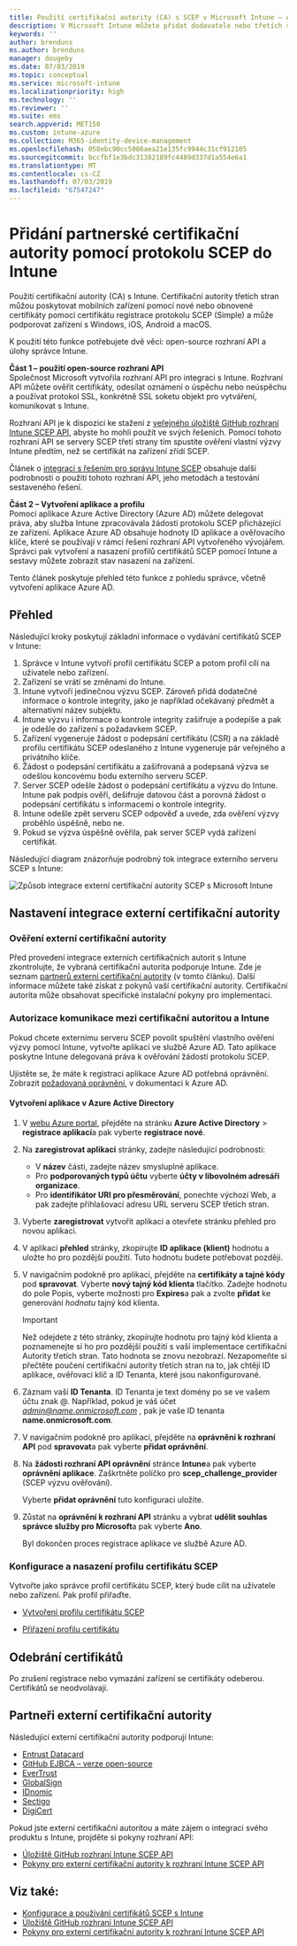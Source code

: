 ```yaml
---
title: Použití certifikační autority (CA) s SCEP v Microsoft Intune – Azure | Dokumentace Microsoftu
description: V Microsoft Intune můžete přidat dodavatele nebo třetích stran certifikační autority (CA) k vydávání certifikátů do mobilních zařízení pomocí protokolu SCEP. V tomto přehledu poskytuje aplikace Azure Active Directory (Azure AD) službě Microsoft Intune oprávnění k ověření certifikátů. Potom při instalaci serveru SCEP k vystavování certifikátů použijete ID aplikace, ověřovací klíč a ID tenanta aplikace AAD.
keywords: ''
author: brenduns
ms.author: brenduns
manager: dougeby
ms.date: 07/03/2019
ms.topic: conceptual
ms.service: microsoft-intune
ms.localizationpriority: high
ms.technology: ''
ms.reviewer: ''
ms.suite: ems
search.appverid: MET150
ms.custom: intune-azure
ms.collection: M365-identity-device-management
ms.openlocfilehash: 058ebc90cc5086aea21e135fc9944c31cf912105
ms.sourcegitcommit: bccfbf1e3bdc31382189fc4489d337d1a554e6a1
ms.translationtype: MT
ms.contentlocale: cs-CZ
ms.lasthandoff: 07/03/2019
ms.locfileid: "67547247"
---
```

# <a name="add-partner-certification-authority-in-intune-using-scep"></a>Přidání partnerské certifikační autority pomocí protokolu SCEP do Intune

Použití certifikační autority (CA) s Intune. Certifikační autority třetích stran můžou poskytovat mobilních zařízení pomocí nové nebo obnovené certifikáty pomocí certifikátu registrace protokolu SCEP (Simple) a může podporovat zařízení s Windows, iOS, Android a macOS.

K použití této funkce potřebujete dvě věci: open-source rozhraní API a úlohy správce Intune.

**Část 1 – použití open-source rozhraní API**  
Společnost Microsoft vytvořila rozhraní API pro integraci s Intune. Rozhraní API můžete ověřit certifikáty, odesílat oznámení o úspěchu nebo neúspěchu a používat protokol SSL, konkrétně SSL soketu objekt pro vytváření, komunikovat s Intune.

Rozhraní API je k dispozici ke stažení z [veřejného úložiště GitHub rozhraní Intune SCEP API](http://github.com/Microsoft/Intune-Resource-Access/tree/develop/src/CsrValidation), abyste ho mohli použít ve svých řešeních. Pomocí tohoto rozhraní API se servery SCEP třetí strany tím spustíte ověření vlastní výzvy Intune předtím, než se certifikát na zařízení zřídí SCEP.

Článek o [integraci s řešením pro správu Intune SCEP](scep-libraries-apis.md) obsahuje další podrobnosti o použití tohoto rozhraní API, jeho metodách a testování sestaveného řešení.

**Část 2 – Vytvoření aplikace a profilu**  
Pomocí aplikace Azure Active Directory (Azure AD) můžete delegovat práva, aby služba Intune zpracovávala žádosti protokolu SCEP přicházející ze zařízení. Aplikace Azure AD obsahuje hodnoty ID aplikace a ověřovacího klíče, které se používají v rámci řešení rozhraní API vytvořeného vývojářem. Správci pak vytvoření a nasazení profilů certifikátů SCEP pomocí Intune a sestavy můžete zobrazit stav nasazení na zařízení.

Tento článek poskytuje přehled této funkce z pohledu správce, včetně vytvoření aplikace Azure AD.

## <a name="overview"></a>Přehled

Následující kroky poskytují základní informace o vydávání certifikátů SCEP v Intune:

1. Správce v Intune vytvoří profil certifikátu SCEP a potom profil cílí na uživatele nebo zařízení.
2. Zařízení se vrátí se změnami do Intune.
3. Intune vytvoří jedinečnou výzvu SCEP. Zároveň přidá dodatečné informace o kontrole integrity, jako je například očekávaný předmět a alternativní název subjektu.
4. Intune výzvu i informace o kontrole integrity zašifruje a podepíše a pak je odešle do zařízení s požadavkem SCEP.
5. Zařízení vygeneruje žádost o podepsání certifikátu (CSR) a na základě profilu certifikátu SCEP odeslaného z Intune vygeneruje pár veřejného a privátního klíče.
6. Žádost o podepsání certifikátu a zašifrovaná a podepsaná výzva se odešlou koncovému bodu externího serveru SCEP.
7. Server SCEP odešle žádost o podepsání certifikátu a výzvu do Intune. Intune pak podpis ověří, dešifruje datovou část a porovná žádost o podepsání certifikátu s informacemi o kontrole integrity.
8. Intune odešle zpět serveru SCEP odpověď a uvede, zda ověření výzvy proběhlo úspěšně, nebo ne.  
9. Pokud se výzva úspěšně ověřila, pak server SCEP vydá zařízení certifikát.

Následující diagram znázorňuje podrobný tok integrace externího serveru SCEP s Intune:

![Způsob integrace externí certifikační autority SCEP s Microsoft Intune](./media/scep-certificate-vendor-integration.png)

## <a name="set-up-third-party-ca-integration"></a>Nastavení integrace externí certifikační autority

### <a name="validate-third-party-certification-authority"></a>Ověření externí certifikační autority

Před provedení integrace externích certifikačních autorit s Intune zkontrolujte, že vybraná certifikační autorita podporuje Intune. Zde je seznam [partnerů externí certifikační autority](#third-party-certification-authority-partners) (v tomto článku). Další informace můžete také získat z pokynů vaší certifikační autority. Certifikační autorita může obsahovat specifické instalační pokyny pro implementaci.

### <a name="authorize-communication-between-ca-and-intune"></a>Autorizace komunikace mezi certifikační autoritou a Intune

Pokud chcete externímu serveru SCEP povolit spuštění vlastního ověření výzvy pomocí Intune, vytvořte aplikaci ve službě Azure AD. Tato aplikace poskytne Intune delegovaná práva k ověřování žádostí protokolu SCEP.

Ujistěte se, že máte k registraci aplikace Azure AD potřebná oprávnění. Zobrazit [požadovaná oprávnění](https://docs.microsoft.com/azure/azure-resource-manager/resource-group-create-service-principal-portal#required-permissions), v dokumentaci k Azure AD.

#### <a name="create-an-application-in-azure-active-directory"></a>Vytvoření aplikace v Azure Active Directory  

1. V [webu Azure portal](https://portal.azure.com), přejděte na stránku **Azure Active Directory** > **registrace aplikací**a pak vyberte **registrace nové**.  

2. Na **zaregistrovat aplikaci** stránky, zadejte následující podrobnosti:  
   - V **název** části, zadejte název smysluplné aplikace.  
   - Pro **podporovaných typů účtu** vyberte **účty v libovolném adresáři organizace**.  
   - Pro **identifikátor URI pro přesměrování**, ponechte výchozí Web, a pak zadejte přihlašovací adresu URL serveru SCEP třetích stran.  

3. Vyberte **zaregistrovat** vytvořit aplikaci a otevřete stránku přehled pro novou aplikaci.  

4. V aplikaci **přehled** stránky, zkopírujte **ID aplikace (klient)** hodnotu a uložte ho pro pozdější použití. Tuto hodnotu budete potřebovat později.  

5. V navigačním podokně pro aplikaci, přejděte na **certifikáty a tajné kódy** pod **spravovat**. Vyberte **nový tajný kód klienta** tlačítko. Zadejte hodnotu do pole Popis, vyberte možnosti pro **Expires**a pak a zvolte **přidat** ke generování *hodnotu* tajný kód klienta. 
   > [!IMPORTANT]  
   > Než odejdete z této stránky, zkopírujte hodnotu pro tajný kód klienta a poznamenejte si ho pro pozdější použití s vaší implementace certifikační Autority třetích stran. Tato hodnota se znovu nezobrazí. Nezapomeňte si přečtěte poučení certifikační autority třetích stran na to, jak chtějí ID aplikace, ověřovací klíč a ID Tenanta, které jsou nakonfigurované.  

6. Záznam vaší **ID Tenanta**. ID Tenanta je text domény po se ve vašem účtu znak @. Například, pokud je váš účet *admin@name.onmicrosoft.com* , pak je vaše ID tenanta **name.onmicrosoft.com**.  

7. V navigačním podokně pro aplikaci, přejděte na **oprávnění k rozhraní API** pod **spravovat**a pak vyberte **přidat oprávnění**.  

8. Na **žádosti rozhraní API oprávnění** stránce **Intune**a pak vyberte **oprávnění aplikace**. Zaškrtněte políčko pro **scep_challenge_provider** (SCEP výzvu ověřování).  

   Vyberte **přidat oprávnění** tuto konfiguraci uložíte.  

9. Zůstat na **oprávnění k rozhraní API** stránku a vybrat **udělit souhlas správce služby pro Microsoft**a pak vyberte **Ano**.  
   
   Byl dokončen proces registrace aplikace ve službě Azure AD.





### <a name="configure-and-deploy-a-scep-certificate-profile"></a>Konfigurace a nasazení profilu certifikátu SCEP
Vytvořte jako správce profil certifikátu SCEP, který bude cílit na uživatele nebo zařízení. Pak profil přiřaďte.

- [Vytvoření profilu certifikátu SCEP](certificates-scep-configure.md#create-a-scep-certificate-profile)

- [Přiřazení profilu certifikátu](certificates-scep-configure.md#assign-the-certificate-profile)

## <a name="removing-certificates"></a>Odebrání certifikátů

Po zrušení registrace nebo vymazání zařízení se certifikáty odeberou. Certifikátů se neodvolávají.

## <a name="third-party-certification-authority-partners"></a>Partneři externí certifikační autority
Následující externí certifikační autority podporují Intune:

- [Entrust Datacard](https://info.entrustdatacard.com/pki-eval-tool)
- [GitHub EJBCA – verze open-source](https://github.com/agerbergt/intune-ejbca-connector)
- [EverTrust](https://evertrust.fr/en/products/)
- [GlobalSign](https://downloads.globalsign.com/acton/attachment/2674/f-6903f60b-9111-432d-b283-77823cc65500/1/-/-/-/-/globalsign-aeg-microsoft-intune-integration-guide.pdf)
- [IDnomic](https://www.idnomic.com/)
- [Sectigo](https://sectigo.com/products)
- [DigiCert](https://knowledge.digicert.com/tutorials/microsoft-intune.html)

Pokud jste externí certifikační autoritou a máte zájem o integraci svého produktu s Intune, projděte si pokyny rozhraní API:

- [Úložiště GitHub rozhraní Intune SCEP API](http://github.com/Microsoft/Intune-Resource-Access/tree/develop/src/CsrValidation)
- [Pokyny pro externí certifikační autority k rozhraní Intune SCEP API](scep-libraries-apis.md)

## <a name="see-also"></a>Viz také:

- [Konfigurace a používání certifikátů SCEP s Intune](certificates-scep-configure.md)
- [Úložiště GitHub rozhraní Intune SCEP API](http://github.com/Microsoft/Intune-Resource-Access/tree/develop/src/CsrValidation)
- [Pokyny pro externí certifikační autority k rozhraní Intune SCEP API](scep-libraries-apis.md)
